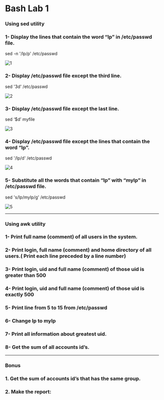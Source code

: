 # Bash Lab 1
### Using sed utility
### 1- Display the lines that contain the word “lp” in /etc/passwd file.
sed -n '/lp/p' /etc/passwd

![1](https://github.com/stevenadel/Red-Hat-Sysadmin-ITI-44/assets/111876286/affc4a5f-3ebd-4815-9cbd-6b501724862b)

### 2- Display /etc/passwd file except the third line.
sed '3d' /etc/passwd

![2](https://github.com/stevenadel/Red-Hat-Sysadmin-ITI-44/assets/111876286/75235534-1839-4aea-b624-8ffc5b07a19d)

### 3- Display /etc/passwd file except the last line.
sed ‘$d’ myfile

![3](https://github.com/stevenadel/Red-Hat-Sysadmin-ITI-44/assets/111876286/60975b62-bef4-4e96-a291-3e2c34ec984a)

### 4- Display /etc/passwd file except the lines that contain the word “lp”.
sed '/lp/d' /etc/passwd

![4](https://github.com/stevenadel/Red-Hat-Sysadmin-ITI-44/assets/111876286/f29f1ced-7109-40a1-aed4-c0245dd260e2)

### 5- Substitute all the words that contain “lp” with “mylp” in /etc/passwd file.
sed 's/lp/mylp/g' /etc/passwd

![5](https://github.com/stevenadel/Red-Hat-Sysadmin-ITI-44/assets/111876286/ce9d2e10-a02f-486d-8570-2a2e12f6fb4b)

---------------------------------------------------------------------------------------

### Using awk utility
### 1- Print full name (comment) of all users in the system.
### 2- Print login, full name (comment) and home directory of all users.( Print each line preceded by a line number)
### 3- Print login, uid and full name (comment) of those uid is greater than 500
### 4- Print login, uid and full name (comment) of those uid is exactly 500
### 5- Print line from 5 to 15 from /etc/passwd
### 6- Change lp to mylp
### 7- Print all information about greatest uid.
### 8- Get the sum of all accounts id’s.


---------------------------------------------------------------------------------------

### Bonus
### 1. Get the sum of accounts id’s that has the same group.
### 2. Make the report:

